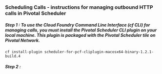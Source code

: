 ### Scheduling Calls - instructions for managing outbound HTTP calls in Pivotal Scheduler

##### Step 1 : To use the Cloud Foundry Command Line Interface (cf CLI) for managing calls, you must install the Pivotal Scheduler CLI plugin on your local machine. This plugin is packaged with the Pivotal Scheduler tile on Pivotal Network.
```cf install-plugin scheduler-for-pcf-cliplugin-macosx64-binary-1.2.1-build.4```
##### Step 2 : 